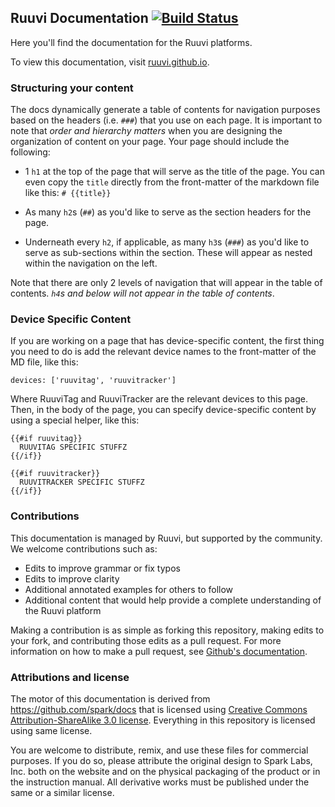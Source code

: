 ## Ruuvi Documentation [![Build Status](https://travis-ci.org/ruuvi/ruuvi.github.io.svg)](https://travis-ci.org/ruuvi)

Here you'll find the documentation for the Ruuvi platforms.

To view this documentation, visit [ruuvi.github.io](http://ruuvi.github.io).


### Structuring your content

The docs dynamically generate a table of contents for navigation purposes based on the headers (i.e. `###`) that you use on each page. It is important to note that _order and hierarchy matters_ when you are designing the organization of content on your page. Your page should include the following:

* 1 `h1` at the top of the page that will serve as the title of the page. You can even copy the `title` directly from the front-matter of the markdown file like this: `# {{title}}`

* As many `h2`s (`##`) as you'd like to serve as the section headers for the page.

* Underneath every `h2`, if applicable, as many `h3`s (`###`) as you'd like to serve as sub-sections within the section. These will appear as nested within the navigation on the left.

Note that there are only 2 levels of navigation that will appear in the table of contents. *`h4`s and below will not appear in the table of contents*.

### Device Specific Content

If you are working on a page that has device-specific content, the
first thing you need to do is add the relevant device names to the
front-matter of the MD file, like this:

```
devices: ['ruuvitag', 'ruuvitracker']
```
Where RuuviTag and RuuviTracker are the relevant devices to this page. Then, in
the body of the page, you can specify device-specific content by
using a special helper, like this:

```
{{#if ruuvitag}}
  RUUVITAG SPECIFIC STUFFZ
{{/if}}

{{#if ruuvitracker}}
  RUUVITRACKER SPECIFIC STUFFZ
{{/if}}
```

### Contributions

This documentation is managed by Ruuvi, but supported by the community. We welcome contributions such as:

* Edits to improve grammar or fix typos
* Edits to improve clarity
* Additional annotated examples for others to follow
* Additional content that would help provide a complete understanding of the Ruuvi platform

Making a contribution is as simple as forking this repository, making edits to your fork, and contributing those edits as a pull request. For more information on how to make a pull request, see [Github's documentation](https://help.github.com/articles/using-pull-requests/).


### Attributions and license

The motor of this documentation is derived from https://github.com/spark/docs that is licensed using [Creative Commons Attribution-ShareAlike 3.0 license](http://creativecommons.org/licenses/by-sa/3.0/us/). Everything in this repository is licensed using same license.

You are welcome to distribute, remix, and use these files for commercial purposes. If you do so, please attribute the original design to Spark Labs, Inc. both on the website and on the physical packaging of the product or in the instruction manual. All derivative works must be published under the same or a similar license.
